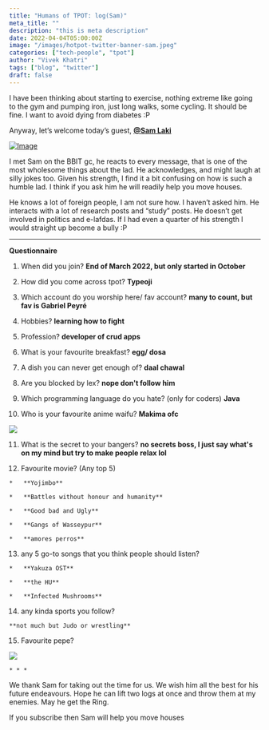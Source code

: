 ```yaml
---
title: "Humans of TPOT: log(Sam)"
meta_title: ""
description: "this is meta description"
date: 2022-04-04T05:00:00Z
image: "/images/hotpot-twitter-banner-sam.jpeg"
categories: ["tech-people", "tpot"]
author: "Vivek Khatri"
tags: ["blog", "twitter"]
draft: false
---
```


I have been thinking about starting to exercise, nothing extreme like going to the gym and pumping iron, just long walks, some cycling. It should be fine. I want to avoid dying from diabetes :P

Anyway, let’s welcome today’s guest, **[@Sam Laki](https://x.com/samlakig?s=20)**

[![Image](https://substack-post-media.s3.amazonaws.com/public/images/20f3156f-074a-4505-aee4-18b551854369_400x400.jpeg "Image")](https://substackcdn.com/image/fetch/f_auto,q_auto:good,fl_progressive:steep/https%3A%2F%2Fsubstack-post-media.s3.amazonaws.com%2Fpublic%2Fimages%2F20f3156f-074a-4505-aee4-18b551854369_400x400.jpeg)

I met Sam on the BBIT gc, he reacts to every message, that is one of the most wholesome things about the lad. He acknowledges, and might laugh at silly jokes too. Given his strength, I find it a bit confusing on how is such a humble lad. I think if you ask him he will readily help you move houses.

He knows a lot of foreign people, I am not sure how. I haven’t asked him. He interacts with a lot of research posts and “study” posts. He doesn’t get involved in politics and e-lafdas. If I had even a quarter of his strength I would straight up become a bully :P

* * *

**Questionnaire**

1.  When did you join? **End of March 2022, but only started in October**
    
2.  How did you come across tpot? **Typeoji**
    
3.  Which account do you worship here/ fav account? **many to count, but fav is Gabriel Peyré**
    
4.  Hobbies? **learning how to fight**
    
5.  Profession? **developer of crud apps**
    
6.  What is your favourite breakfast? **egg/ dosa**
    
7.  A dish you can never get enough of? **daal chawal**
    
8.  Are you blocked by lex? **nope don't follow him**
    
9.  Which programming language do you hate? (only for coders) **Java**
    
10.  Who is your favourite anime waifu? **Makima ofc**
    
[![](https://substack-post-media.s3.amazonaws.com/public/images/d5444c7d-e0bc-4049-9e7a-3f63f9b36b40_1200x630.jpeg)](https://substackcdn.com/image/fetch/f_auto,q_auto:good,fl_progressive:steep/https%3A%2F%2Fsubstack-post-media.s3.amazonaws.com%2Fpublic%2Fimages%2Fd5444c7d-e0bc-4049-9e7a-3f63f9b36b40_1200x630.jpeg)
    
11.  What is the secret to your bangers? **no secrets boss, I just say what's on my mind but try to make people relax lol**
    
12.  Favourite movie? (Any top 5)
    
    *   **Yojimbo**
        
    *   **Battles without honour and humanity**
        
    *   **Good bad and Ugly**
        
    *   **Gangs of Wasseypur**
        
    *   **amores perros**
        
13.  any 5 go-to songs that you think people should listen?
    
    *   **Yakuza OST**
        
    *   **the HU**
        
    *   **Infected Mushrooms**
        
14.  any kinda sports you follow?
    
    **not much but Judo or wrestling**
    
15.  Favourite pepe?
    
[![](https://substack-post-media.s3.amazonaws.com/public/images/359d0b27-87a9-48cd-b659-b2d0af2fb6d4_220x157.gif)](https://substackcdn.com/image/fetch/f_auto,q_auto:good,fl_progressive:steep/https%3A%2F%2Fsubstack-post-media.s3.amazonaws.com%2Fpublic%2Fimages%2F359d0b27-87a9-48cd-b659-b2d0af2fb6d4_220x157.gif)
    
    * * *
    

We thank Sam for taking out the time for us. We wish him all the best for his future endeavours. Hope he can lift two logs at once and throw them at my enemies. May he get the Ring.

If you subscribe then Sam will help you move houses